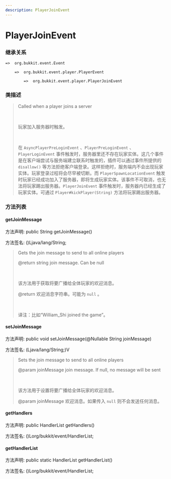 ```yaml
---
description: PlayerJoinEvent
---
```


# PlayerJoinEvent

### 继承关系

    =>  org.bukkit.event.Event

        =>  org.bukkit.event.player.PlayerEvent

            =>  org.bukkit.event.player.PlayerJoinEvent

### 类描述

> Called when a player joins a server
> 
> <br>
> 
> 玩家加入服务器时触发。
> 
> <br>
> 
> 在 `AsyncPlayerPreLoginEvent` 、`PlayerPreLoginEvent` 、`PlayerLoginEvent` 事件触发时，服务器里还不存在玩家实体。这几个事件是在客户端尝试与服务端建立联系时触发的，插件可以通过事件所提供的 `disallow()` 等方法拒绝客户端登录。这样拒绝时，服务端内不会出现玩家实体。玩家登录过程将会尽早被切断。而 `PlayerSpawnLocationEvent` 触发时玩家已经成功加入了服务器，即将生成玩家实体。该事件不可取消，也无法将玩家踢出服务器。`PlayerJoinEvent` 事件触发时，服务器内已经生成了玩家实体。可通过 `Player#kickPlayer(String)` 方法将玩家踢出服务器。

### 方法列表

#### getJoinMessage

方法声明: public String getJoinMessage()

方法签名: ()Ljava/lang/String;

> Gets the join message to send to all online players
> 
> @return string join message. Can be null
> 
> <br>
> 
> 该方法用于获取将要广播给全体玩家的欢迎消息。
> 
> @return 欢迎消息字符串。可能为 `null` 。
> 
> <br>
> 
> 译注：比如“William_Shi joined the game”。

#### setJoinMessage

方法声明: public void setJoinMessage(@Nullable String joinMessage)

方法签名: (Ljava/lang/String;)V

> Sets the join message to send to all online players
> 
> @param joinMessage join message. If null, no message will be sent
> 
> <br>
> 
> 该方法用于设置将要广播给全体玩家的欢迎消息。
> 
> @param joinMessage 欢迎消息。如果传入 `null` 则不会发送任何消息。

#### getHandlers

方法声明: public HandlerList getHandlers()

方法签名: ()Lorg/bukkit/event/HandlerList;

#### getHandlerList

方法声明: public static HandlerList getHandlerList()

方法签名: ()Lorg/bukkit/event/HandlerList;